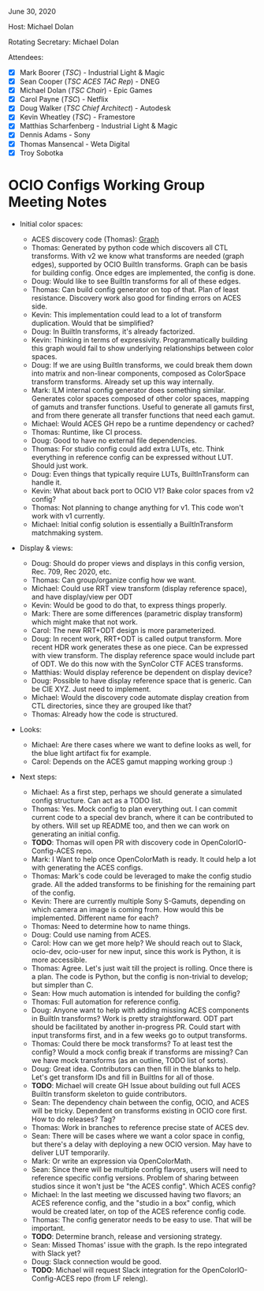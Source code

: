 <!-- SPDX-License-Identifier: CC-BY-4.0 -->
<!-- Copyright Contributors to the OpenColorIO Project. -->

June 30, 2020

Host: Michael Dolan

Rotating Secretary: Michael Dolan

Attendees:
  * [X] Mark Boorer (_TSC_) - Industrial Light & Magic
  * [X] Sean Cooper (_TSC ACES TAC Rep_) - DNEG
  * [X] Michael Dolan (_TSC Chair_) - Epic Games
  * [X] Carol Payne (_TSC_) - Netflix
  * [X] Doug Walker (_TSC Chief Architect_) - Autodesk
  * [X] Kevin Wheatley (_TSC_) - Framestore
  * [X] Matthias Scharfenberg - Industrial Light & Magic
  * [X] Dennis Adams - Sony
  * [X] Thomas Mansencal - Weta Digital
  * [X] Troy Sobotka

# **OCIO Configs Working Group Meeting Notes**

* Initial color spaces:
    - ACES discovery code (Thomas): 
      [Graph](https://github.com/AcademySoftwareFoundation/OpenColorIO-Config-ACES/issues/3) 
    - Thomas: Generated by python code which discovers all CTL transforms. 
      With v2 we know what transforms are needed (graph edges), supported 
      by OCIO BuiltIn transforms. Graph can be basis for building config. 
      Once edges are implemented, the config is done.
    - Doug: Would like to see BuiltIn transforms for all of these edges.
    - Thomas: Can build config generator on top of that. Plan of least 
      resistance. Discovery work also good for finding errors on ACES side.
    - Kevin: This implementation could lead to a lot of transform 
      duplication. Would that be simplified?
    - Doug: In BuiltIn transforms, it's already factorized.
    - Kevin: Thinking in terms of expressivity. Programmatically building 
      this graph would fail to show underlying relationships between color 
      spaces.
    - Doug: If we are using BuiltIn transforms, we could break them down 
      into matrix and non-linear components, composed as ColorSpace 
      transform transforms. Already set up this way internally.
    - Mark: ILM internal config generator does something similar. Generates 
      color spaces composed of other color spaces, mapping of gamuts and 
      transfer functions. Useful to generate all gamuts first, and from 
      there generate all transfer functions that need each gamut.
    - Michael: Would ACES GH repo be a runtime dependency or cached?
    - Thomas: Runtime, like CI process.
    - Doug: Good to have no external file dependencies.
    - Thomas: For studio config could add extra LUTs, etc. Think everything 
      in reference config can be expressed without LUT. Should just work.
    - Doug: Even things that typically require LUTs, BuiltInTransform can 
      handle it.
    - Kevin: What about back port to OCIO V1? Bake color spaces from v2 
      config?
    - Thomas: Not planning to change anything for v1. This code won't work 
      with v1 currently.
    - Michael: Initial config solution is essentially a BuiltInTransform 
      matchmaking system.

* Display & views:
    - Doug: Should do proper views and displays in this config version, Rec. 
      709, Rec 2020, etc.
    - Thomas: Can group/organize config how we want.
    - Michael: Could use RRT view transform (display reference space), and have 
      display/view per ODT
    - Kevin: Would be good to do that, to express things properly.
    - Mark: There are some differences (parametric display transform) which 
      might make that not work.
    - Carol: The new RRT+ODT design is more parameterized.
    - Doug: In recent work, RRT+ODT is called output transform. More recent HDR 
      work generates these as one piece. Can be expressed with view transform.
      The display reference space would include part of ODT. We do this now 
      with the SynColor CTF ACES transforms.
    - Matthias: Would display reference be dependent on display device?
    - Doug: Possible to have display reference space that is generic. Can be 
      CIE XYZ. Just need to implement.
    - Michael: Would the discovery code automate display creation from CTL 
      directories, since they are grouped like that?
    - Thomas: Already how the code is structured.

* Looks:
    - Michael: Are there cases where we want to define looks as well, for the 
      blue light artifact fix for example.
    - Carol: Depends on the ACES gamut mapping working group :)
    
* Next steps:
    - Michael: As a first step, perhaps we should generate a simulated config 
      structure. Can act as a TODO list.
    - Thomas: Yes. Mock config to plan everything out. I can commit current 
      code to a special dev branch, where it can be contributed to by others. 
      Will set up README too, and then we can work on generating an initial 
      config.
    - **TODO**: Thomas will open PR with discovery code in 
      OpenColorIO-Config-ACES repo.
    - Mark: I Want to help once OpenColorMath is ready. It could help a lot 
      with generating the ACES configs.
    - Thomas: Mark's code could be leveraged to make the config studio grade. 
      All the added transforms to be finishing for the remaining part of the 
      config.
    - Kevin: There are currently multiple Sony S-Gamuts, depending on which 
      camera an image is coming from. How would this be implemented. Different 
      name for each?
    - Thomas: Need to determine how to name things. 
    - Doug: Could use naming from ACES.
    - Carol: How can we get more help? We should reach out to Slack, ocio-dev, 
      ocio-user for new input, since this work is Python, it is more accessible.
    - Thomas: Agree. Let's just wait till the project is rolling. Once there 
      is a plan. The code is Python, but the config is non-trivial to develop; 
      but simpler than C.
    - Sean: How much automation is intended for building the config?
    - Thomas: Full automation for reference config. 
    - Doug: Anyone want to help with adding missing ACES components in BuiltIn 
      transforms? Work is pretty straightforward. ODT part should be 
      facilitated by another in-progress PR. Could start with input transforms 
      first, and in a few weeks go to output transforms.
    - Thomas: Could there be mock transforms? To at least test the config? 
      Would a mock config break if transforms are missing? Can we have mock 
      transforms (as an outline, TODO list of sorts).
    - Doug: Great idea. Contributors can then fill in the blanks to help. Let's 
      get transform IDs and fill in BuiltIns for all of those.
    - **TODO**: Michael will create GH Issue about building out full ACES 
      BuiltIn transform skeleton to guide contributors.
    - Sean: The dependency chain between the config, OCIO, and ACES will be 
      tricky. Dependent on transforms existing in OCIO core first. How to do 
      releases? Tag? 
    - Thomas: Work in branches to reference precise state of ACES dev.
    - Sean: There will be cases where we want a color space in config, but 
      there's a delay with deploying a new OCIO version. May have to deliver 
      LUT temporarily.
    - Mark: Or write an expression via OpenColorMath.
    - Sean: Since there will be multiple config flavors, users will need to 
      reference specific config versions. Problem of sharing between studios 
      since it won't just be "the ACES config". Which ACES config?
    - Michael: In the last meeting we discussed having two flavors; an ACES 
      reference config, and the "studio in a box" config, which would be 
      created later, on top of the ACES reference config code.
    - Thomas: The config generator needs to be easy to use. That will be 
      important.
    - **TODO**: Determine branch, release and versioning strategy.
    - Sean: Missed Thomas' issue with the graph. Is the repo integrated with 
      Slack yet?
    - Doug: Slack connection would be good.
    - **TODO**: Michael will request Slack integration for the 
      OpenColorIO-Config-ACES repo (from LF releng).
